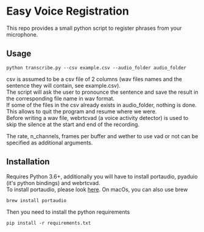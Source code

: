 # Easy Voice Registration
This repo provides a small python script to register phrases from your microphone.

## Usage
```
python transcribe.py --csv example.csv --audio_folder audio_folder
```
csv is assumed to be a csv file of 2 columns (wav files names and the sentence they will contain, see example.csv).  
The script will ask the user to pronounce the sentence and save the result in the corresponding file name in wav format.  
If some of the files in the csv already exists in audio_folder, nothing is done. This allows to quit the program and resume where we were.  
Before writing a wav file, webrtcvad (a voice activity detector) is used to skip the silence at the start and end of the recording.  

The rate, n_channels, frames per buffer and wether to use vad or not can be specified as additional arguments.

## Installation
Requires Python 3.6+, additionally you will have to install portaudio, pyaduio (it's python bindings) and webrtcvad.  
To install portaudio, please look [here](http://www.portaudio.com/download.html). On macOs, you can also use brew
```
brew install portaudio
```

Then you need to install the python requirements
```
pip install -r requirements.txt
```
